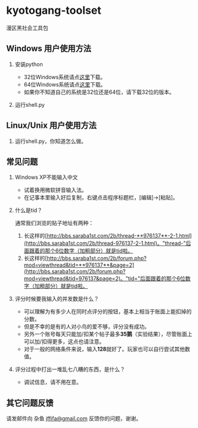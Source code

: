 kyotogang-toolset
=================

漫区黑社会工具包

## Windows 用户使用方法
1. 安装python
    * 32位Windows系统请点[这里](http://pan.baidu.com/s/1y3dsj)下载。
    * 64位Windows系统请点[这里](http://pan.baidu.com/s/18C12m)下载。
    * 如果你不知道自己的系统是32位还是64位，请下载32位的版本。

2. 运行shell.py

## Linux/Unix 用户使用方法
1. 运行shell.py，你知道怎么做。

## 常见问题
1. Windows XP不能输入中文
    * 试着换用微软拼音输入法。
    * 在记事本里输入好后复制，右键点击程序标题栏，[编辑]->[粘贴]。

2. 什么是tid？

    通常我们浏览的贴子地址有两种：

    1. 长这样的[http://bbs.saraba1st.com/2b/thread-**976137**-2-1.html](http://bbs.saraba1st.com/2b/thread-976137-2-1.html)。"thread-"后面跟着的那个6位数字（加粗部分）就是tid啦。
    2. 长这样的[http://bbs.saraba1st.com/2b/forum.php?mod=viewthread&tid=**976137**&page=2](http://bbs.saraba1st.com/2b/forum.php?mod=viewthread&tid=976137&page=2)。"tid="后面跟着的那个6位数字（加粗部分）就是tid啦。

3. 评分时候要我输入的并发数是什么？
    * 可以理解为有多少人在同时点评分的按钮，基本上相当于账面上能扣掉的分数。
    * 但是不幸的是有的人对小鸟的爱不够，评分没有成功。
    * 另外一个账号每天只能加/扣某个帖子最多**35鹅**（实验结果），尽管账面上可以加/扣得更多，这点也请注意。
    * 对于一般的网络条件来说，输入**128**就好了。玩家也可以自行尝试其他数值。

4. 评分过程中打出一堆乱七八糟的东西，是什么？
    * 调试信息，请不用在意。

## 其它问题反馈
请发邮件向 杂鱼 <jffifa@gmail.com> 反馈你的问题，谢谢。
